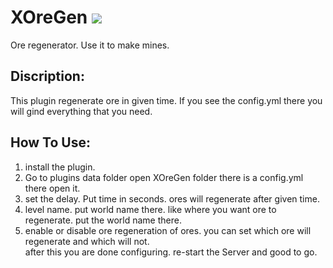 # XOreGen [![](https://poggit.pmmp.io/shield.state/XOreGen)](https://poggit.pmmp.io/p/XOreGen)
Ore regenerator. Use it to make mines.
## Discription: <br>
This plugin regenerate ore in given time. If you see the config.yml there you will gind everything that you need. <br>
## How To Use: <br>
1. install the plugin.<br>
2. Go to plugins data folder open XOreGen folder there is a config.yml there open it.<br>
3. set the delay. Put time in seconds. ores will regenerate after given time.<br>
4. level name. put world name there. like where you want ore to regenerate. put the world name there.<br>
5. enable or disable ore regeneration of ores. you can set which ore will regenerate and which will not. <br>
after this you are done configuring. re-start the Server and good to go. 
